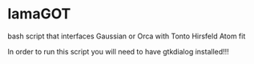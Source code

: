 # lamaGOT
bash script that interfaces Gaussian or Orca with Tonto Hirsfeld Atom fit

In order to run this script you will need to have gtkdialog installed!!!
